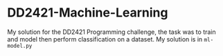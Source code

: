 # DD2421-Machine-Learning
My solution for the DD2421 Programming challenge, the task was to train and model then perform classification on a dataset. My solution is in `ml-model.py`
